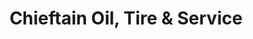 ---
title: "Chieftain Oil, Tire & Service"
url: /wetumka/chieftain-oil-tire-und-service/
shop: Reifen
---